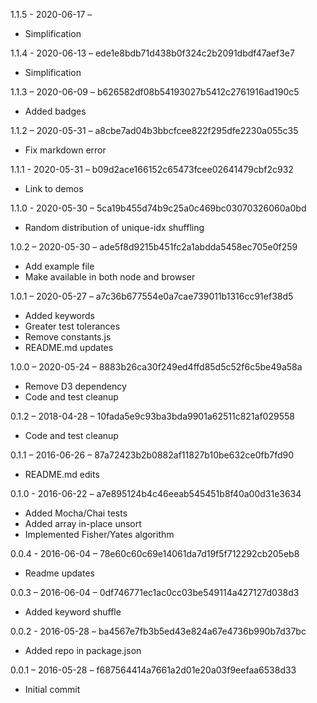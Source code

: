 1.1.5 - 2020-06-17 –
- Simplification

1.1.4 - 2020-06-13 – ede1e8bdb71d438b0f324c2b2091dbdf47aef3e7
- Simplification

1.1.3 – 2020-06-09 – b626582df08b54193027b5412c2761916ad190c5
- Added badges

1.1.2 – 2020-05-31 – a8cbe7ad04b3bbcfcee822f295dfe2230a055c35
- Fix markdown error

1.1.1 - 2020-05-31 – b09d2ace166152c65473fcee02641479cbf2c932
- Link to demos

1.1.0 - 2020-05-30 – 5ca19b455d74b9c25a0c469bc03070326060a0bd
- Random distribution of unique-idx shuffling

1.0.2 – 2020-05-30 – ade5f8d9215b451fc2a1abdda5458ec705e0f259
- Add example file
- Make available in both node and browser

1.0.1 – 2020-05-27 – a7c36b677554e0a7cae739011b1316cc91ef38d5
- Added keywords
- Greater test tolerances
- Remove constants.js
- README.md updates

1.0.0 – 2020-05-24 – 8883b26ca30f249ed4ffd85d5c52f6c5be49a58a
- Remove D3 dependency
- Code and test cleanup

0.1.2 – 2018-04-28 – 10fada5e9c93ba3bda9901a62511c821af029558
- Code and test cleanup

0.1.1 – 2016-06-26 – 87a72423b2b0882af11827b10be632ce0fb7fd90
- README.md edits

0.1.0 - 2016-06-22 – a7e895124b4c46eeab545451b8f40a00d31e3634
- Added Mocha/Chai tests
- Added array in-place unsort
- Implemented Fisher/Yates algorithm

0.0.4 - 2016-06-04 – 78e60c60c69e14061da7d19f5f712292cb205eb8
- Readme updates

0.0.3 – 2016-06-04 – 0df746771ec1ac0cc03be549114a427127d038d3
- Added keyword shuffle

0.0.2 - 2016-05-28 – ba4567e7fb3b5ed43e824a67e4736b990b7d37bc
- Added repo in package.json

0.0.1 – 2016-05-28 – f687564414a7661a2d01e20a03f9eefaa6538d33
- Initial commit